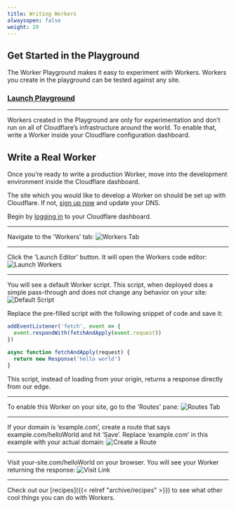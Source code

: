 ```yaml
---
title: Writing Workers
alwaysopen: false
weight: 20
---
```


## Get Started in the Playground

The Worker Playground makes it easy to experiment with Workers. Workers you create in the playground can be tested against any site.

### [Launch Playground](https://cloudflareworkers.com/)

---

Workers created in the Playground are only for experimentation and don’t run on all of Cloudflare’s infrastructure around the world. To enable that,
write a Worker inside your Cloudflare configuration dashboard.

## Write a Real Worker

Once you’re ready to write a production Worker, move into the development environment inside the Cloudflare dashboard.

The site which you would like to develop a Worker on should be set up with Cloudflare. If not, [sign up now](https://www.cloudflare.com/) and update your DNS.

Begin by <a href="https://www.cloudflare.com/a/login">logging in</a> to your Cloudflare dashboard.

---

Navigate to the 'Workers' tab:
![Workers Tab](/archive/static/navbar.png)

---

Click the 'Launch Editor' button. It will open the Workers code editor:
![Launch Workers](/archive/static/launch-workers.png)

---

You will see a default Worker script. This script, when deployed does a simple pass-through and does not change any behavior on your site:
![Default Script](/archive/static/default-script.png)

Replace the pre-filled script with the following snippet of code and save it:

```js
addEventListener('fetch', event => {
  event.respondWith(fetchAndApply(event.request))
})

async function fetchAndApply(request) {
  return new Response('hello world')
}
```

This script, instead of loading from your origin, returns a response directly from our edge.

---

To enable this Worker on your site, go to the 'Routes' pane:
![Routes Tab](/archive/static/routes-tab.png)

---

If your domain is ‘example.com’, create a route that says example.com/helloWorld and hit ‘Save’. Replace ‘example.com’ in this example with your actual domain:
![Create a Route](/archive/static/example-route.png)

---

Visit your-site.com/helloWorld on your browser. You will see your Worker returning the response:
![Visit Link](/archive/static/hello-world.png)

---

Check out our [recipes]({{< relref "archive/recipes" >}}) to see what other cool things you can do with Workers.
